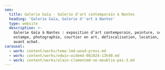 ```yaml
---
seo:
  title: Galerie Gaïa - Galerie d'art contemporain à Nantes
  heading: 'Galerie Gaïa, Galerie d''art à Nantes'
  type: website
  description: >-
    Galerie Gaïa à Nantes : exposition d’art contemporain, peinture, sculpture,
    estampe, photographie, courtier en art, défiscalisation, location, prêt
    avant achat.
carousel:
  - work: content/works/toma-lmd-wood-press.md
  - work: content/works/edwin-widemd-081024-13h40.md
  - work: content/works/alain-clementmd-ne-moublie-pas-3.md
---
```


